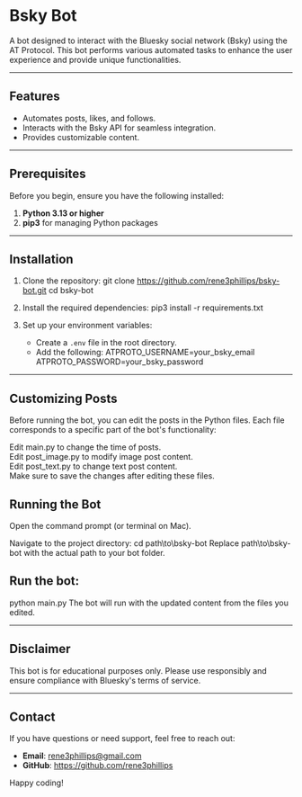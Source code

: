 # Bsky Bot

A bot designed to interact with the Bluesky social network (Bsky) using the AT Protocol. This bot performs various automated tasks to enhance the user experience and provide unique functionalities.

---

## Features
- Automates posts, likes, and follows.
- Interacts with the Bsky API for seamless integration.
- Provides customizable content.
  
---

## Prerequisites

Before you begin, ensure you have the following installed:

1. **Python 3.13 or higher**
2. **pip3** for managing Python packages

---

## Installation

1. Clone the repository:
   git clone https://github.com/rene3phillips/bsky-bot.git
   cd bsky-bot

2. Install the required dependencies:
   pip3 install -r requirements.txt

3. Set up your environment variables:
   - Create a `.env` file in the root directory.
   - Add the following:
     ATPROTO_USERNAME=your_bsky_email
     ATPROTO_PASSWORD=your_bsky_password
---

## Customizing Posts
Before running the bot, you can edit the posts in the Python files. Each file corresponds to a specific part of the bot's functionality:

Edit main.py to change the time of posts.  
Edit post_image.py to modify image post content.  
Edit post_text.py to change text post content.  
Make sure to save the changes after editing these files.

## Running the Bot
Open the command prompt (or terminal on Mac).

Navigate to the project directory:
cd path\to\bsky-bot
Replace path\to\bsky-bot with the actual path to your bot folder.

## Run the bot:
python main.py
The bot will run with the updated content from the files you edited.

---

## Disclaimer

This bot is for educational purposes only. Please use responsibly and ensure compliance with Bluesky's terms of service.

---

## Contact

If you have questions or need support, feel free to reach out:

- **Email**: rene3phillips@gmail.com
- **GitHub**: https://github.com/rene3phillips

Happy coding!

